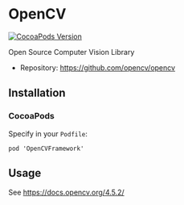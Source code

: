 # OpenCV

[![CocoaPods Version](https://img.shields.io/cocoapods/v/OpenCVFramework.svg)](https://cocoapods.org/pods/OpenCVFramework)

Open Source Computer Vision Library

-   Repository: <https://github.com/opencv/opencv>

## Installation

### CocoaPods

Specify in your `Podfile`:

```pod
pod 'OpenCVFramework'
```

## Usage

See <https://docs.opencv.org/4.5.2/>

